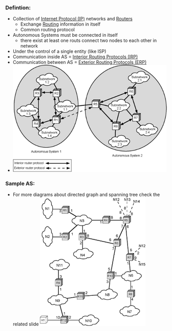 ### Defintion:
- Collection of [Internet Protocol (IP)](Internet%20Protocol%20(IP).md) networks and [Routers](Routers.md) 
	- Exchange [Routing](.md) information in itself
	- Common routing protocol
- Autonomous Systems must be connected in itself
	- there exist at least one routs connect two nodes to each other in network
- Under the control of a single entity (like ISP)
- Communication inside AS = [Interior Routing Protocols (IRP)](Interior%20Routing%20Protocols%20(IRP).md)
- Communication between AS = [Exterior Routing Protocols (ERP)](Exterior%20Routing%20Protocols%20(ERP).md)
- ![IRP&ERP|500](Attachments/IRP&ERP.png)
### Sample AS:
- For more diagrams about directed graph and spanning tree check the related slide
![](Attachments/AS.png)